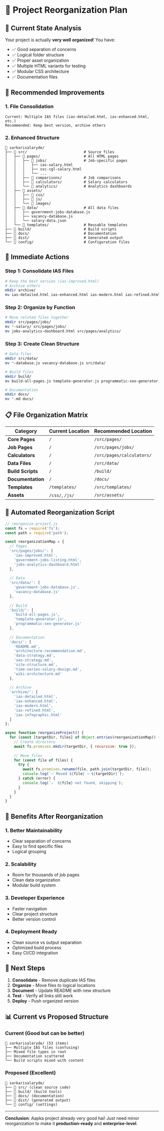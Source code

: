 # 📁 Project Reorganization Plan

## 🎯 Current State Analysis
Your project is actually **very well organized**! You have:
- ✅ Good separation of concerns
- ✅ Logical folder structure  
- ✅ Proper asset organization
- ✅ Multiple HTML variants for testing
- ✅ Modular CSS architecture
- ✅ Documentation files

## 🚀 Recommended Improvements

### **1. File Consolidation**
```
Current: Multiple IAS files (ias-detailed.html, ias-enhanced.html, etc.)
Recommended: Keep best version, archive others
```

### **2. Enhanced Structure**
```
📁 sarkarisalaryde/
├── 📁 src/                          # Source files
│   ├── 📁 pages/                    # All HTML pages
│   │   ├── 📁 jobs/                 # Job-specific pages
│   │   │   ├── ias-salary.html
│   │   │   ├── ssc-cgl-salary.html
│   │   │   └── ...
│   │   ├── 📁 comparisons/          # Job comparisons
│   │   ├── 📁 calculators/          # Salary calculators
│   │   └── 📁 analytics/            # Analytics dashboards
│   ├── 📁 assets/
│   │   ├── 📁 css/
│   │   ├── 📁 js/
│   │   └── 📁 images/
│   ├── 📁 data/                     # All data files
│   │   ├── government-jobs-database.js
│   │   ├── vacancy-database.js
│   │   └── salary-data.json
│   └── 📁 templates/                # Reusable templates
├── 📁 build/                        # Build scripts
├── 📁 docs/                         # Documentation
├── 📁 dist/                         # Generated output
└── 📁 config/                       # Configuration files
```

## 🔧 Immediate Actions

### **Step 1: Consolidate IAS Files**
```bash
# Keep the best version (ias-improved.html)
# Archive others
mkdir archive/
mv ias-detailed.html ias-enhanced.html ias-modern.html ias-refined.html archive/
```

### **Step 2: Organize by Function**
```bash
# Move related files together
mkdir src/pages/jobs/
mv *-salary/ src/pages/jobs/
mv jobs-analytics-dashboard.html src/pages/analytics/
```

### **Step 3: Create Clean Structure**
```bash
# Data files
mkdir src/data/
mv *-database.js vacancy-database.js src/data/

# Build files  
mkdir build/
mv build-all-pages.js template-generator.js programmatic-seo-generator.js build/

# Documentation
mkdir docs/
mv *.md docs/
```

## 📋 File Organization Matrix

| Category | Current Location | Recommended Location |
|----------|------------------|---------------------|
| **Core Pages** | `/` | `/src/pages/` |
| **Job Pages** | `/` | `/src/pages/jobs/` |
| **Calculators** | `/` | `/src/pages/calculators/` |
| **Data Files** | `/` | `/src/data/` |
| **Build Scripts** | `/` | `/build/` |
| **Documentation** | `/` | `/docs/` |
| **Templates** | `/templates/` | `/src/templates/` |
| **Assets** | `/css/`, `/js/` | `/src/assets/` |

## 🚀 Automated Reorganization Script

```javascript
// reorganize-project.js
const fs = require('fs');
const path = require('path');

const reorganizationMap = {
  // Pages
  'src/pages/jobs/': [
    'ias-improved.html',
    'government-jobs-listing.html',
    'jobs-analytics-dashboard.html'
  ],
  
  // Data
  'src/data/': [
    'government-jobs-database.js',
    'vacancy-database.js'
  ],
  
  // Build
  'build/': [
    'build-all-pages.js',
    'template-generator.js',
    'programmatic-seo-generator.js'
  ],
  
  // Documentation
  'docs/': [
    'README.md',
    'architecture-recommendation.md',
    'data-strategy.md',
    'seo-strategy.md',
    'site-structure.md',
    'time-series-salary-design.md',
    'wiki-architecture.md'
  ],
  
  // Archive
  'archive/': [
    'ias-detailed.html',
    'ias-enhanced.html',
    'ias-modern.html',
    'ias-refined.html',
    'ias-infographic.html'
  ]
};

async function reorganizeProject() {
  for (const [targetDir, files] of Object.entries(reorganizationMap)) {
    // Create directory
    await fs.promises.mkdir(targetDir, { recursive: true });
    
    // Move files
    for (const file of files) {
      try {
        await fs.promises.rename(file, path.join(targetDir, file));
        console.log(`✅ Moved ${file} → ${targetDir}`);
      } catch (error) {
        console.log(`⚠️  ${file} not found, skipping`);
      }
    }
  }
}
```

## 🎯 Benefits After Reorganization

### **1. Better Maintainability**
- Clear separation of concerns
- Easy to find specific files
- Logical grouping

### **2. Scalability**
- Room for thousands of job pages
- Clean data organization
- Modular build system

### **3. Developer Experience**
- Faster navigation
- Clear project structure
- Better version control

### **4. Deployment Ready**
- Clean source vs output separation
- Optimized build process
- Easy CI/CD integration

## 🚀 Next Steps

1. **Consolidate** - Remove duplicate IAS files
2. **Organize** - Move files to logical locations  
3. **Document** - Update README with new structure
4. **Test** - Verify all links still work
5. **Deploy** - Push organized version

## 📊 Current vs Proposed Structure

### **Current (Good but can be better)**
```
📁 sarkarisalaryde/ (53 items)
├── Multiple IAS files (confusing)
├── Mixed file types in root
├── Documentation scattered
└── Build scripts mixed with content
```

### **Proposed (Excellent)**
```
📁 sarkarisalaryde/
├── 📁 src/ (clean source code)
├── 📁 build/ (build tools)  
├── 📁 docs/ (documentation)
├── 📁 dist/ (generated output)
└── 📁 config/ (settings)
```

---

**Conclusion**: Aapka project already very good hai! Just need minor reorganization to make it **production-ready** and **enterprise-level**.